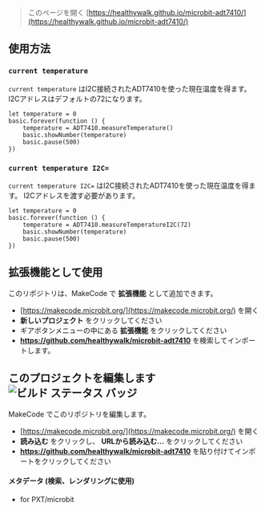 
> このページを開く [https://healthywalk.github.io/microbit-adt7410/](https://healthywalk.github.io/microbit-adt7410/)

## 使用方法

### ``current temperature``

``current temperature`` はI2C接続されたADT7410を使った現在温度を得ます。
I2Cアドレスはデフォルトの72になります。

```block
let temperature = 0
basic.forever(function () {
    temperature = ADT7410.measureTemperature()
    basic.showNumber(temperature)
    basic.pause(500)
})
```

### ``current temperature I2C=``

``current temperature I2C=`` はI2C接続されたADT7410を使った現在温度を得ます。
I2Cアドレスを渡す必要があります。

```block
let temperature = 0
basic.forever(function () {
    temperature = ADT7410.measureTemperatureI2C(72)
    basic.showNumber(temperature)
    basic.pause(500)
})
```

## 拡張機能として使用

このリポジトリは、MakeCode で **拡張機能** として追加できます。

* [https://makecode.microbit.org/](https://makecode.microbit.org/) を開く
* **新しいプロジェクト** をクリックしてください
* ギアボタンメニューの中にある **拡張機能** をクリックしてください
* **https://github.com/healthywalk/microbit-adt7410** を検索してインポートします。

## このプロジェクトを編集します ![ビルド ステータス バッジ](https://github.com/healthywalk/microbit-adt7410/workflows/MakeCode/badge.svg)

MakeCode でこのリポジトリを編集します。

* [https://makecode.microbit.org/](https://makecode.microbit.org/) を開く
* **読み込む** をクリックし、 **URLから読み込む...** をクリックしてください
* **https://github.com/healthywalk/microbit-adt7410** を貼り付けてインポートをクリックしてください

#### メタデータ (検索、レンダリングに使用)

* for PXT/microbit
<script src="https://makecode.com/gh-pages-embed.js"></script><script>makeCodeRender("{{ site.makecode.home_url }}", "{{ site.github.owner_name }}/{{ site.github.repository_name }}");</script>
